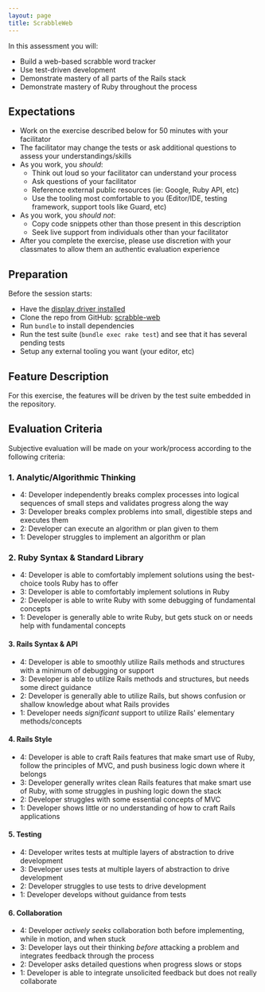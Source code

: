 ```yaml
---
layout: page
title: ScrabbleWeb
---
```


In this assessment you will:

* Build a web-based scrabble word tracker
* Use test-driven development
* Demonstrate mastery of all parts of the Rails stack
* Demonstrate mastery of Ruby throughout the process

## Expectations

* Work on the exercise described below for 50 minutes with your facilitator
* The facilitator may change the tests or ask additional questions to assess your understandings/skills
* As you work, you *should*:
  * Think out loud so your facilitator can understand your process
  * Ask questions of your facilitator
  * Reference external public resources (ie: Google, Ruby API, etc)
  * Use the tooling most comfortable to you (Editor/IDE, testing framework, support tools like Guard, etc)
* As you work, you *should not*:
  * Copy code snippets other than those present in this description
  * Seek live support from individuals other than your facilitator
* After you complete the exercise, please use discretion with your classmates to allow them an authentic evaluation experience

## Preparation

Before the session starts:

* Have the [display driver installed](http://www.displaylink.com/support/mac_downloads.php)
* Clone the repo from GitHub: [scrabble-web](https://github.com/turingschool-examples/scrabble-web)
* Run `bundle` to install dependencies
* Run the test suite (`bundle exec rake test`) and see that it has several pending tests
* Setup any external tooling you want (your editor, etc)

## Feature Description

For this exercise, the features will be driven by the test suite embedded in the repository.

## Evaluation Criteria

Subjective evaluation will be made on your work/process according to the following criteria:

### 1. Analytic/Algorithmic Thinking

* 4: Developer independently breaks complex processes into logical sequences of small steps and validates progress along the way
* 3: Developer breaks complex problems into small, digestible steps and executes them
* 2: Developer can execute an algorithm or plan given to them
* 1: Developer struggles to implement an algorithm or plan

### 2. Ruby Syntax & Standard Library

* 4: Developer is able to comfortably implement solutions using the best-choice tools Ruby has to offer
* 3: Developer is able to comfortably implement solutions in Ruby
* 2: Developer is able to write Ruby with some debugging of fundamental concepts
* 1: Developer is generally able to write Ruby, but gets stuck on or needs help
with fundamental concepts

#### 3. Rails Syntax & API

* 4: Developer is able to smoothly utilize Rails methods and structures with a minimum of debugging or support
* 3: Developer is able to utilize Rails methods and structures, but needs some direct guidance
* 2: Developer is generally able to utilize Rails, but shows confusion or shallow knowledge about what Rails provides
* 1: Developer needs *significant* support to utilize Rails' elementary methods/concepts

#### 4. Rails Style

* 4: Developer is able to craft Rails features that make smart use of Ruby, follow the principles of MVC, and push business logic down where it belongs
* 3: Developer generally writes clean Rails features that make smart use of Ruby, with some struggles in pushing logic down the stack
* 2: Developer struggles with some essential concepts of MVC
* 1: Developer shows little or no understanding of how to craft Rails applications

#### 5. Testing

* 4: Developer writes tests at multiple layers of abstraction to drive development
* 3: Developer uses tests at multiple layers of abstraction to drive development
* 2: Developer struggles to use tests to drive development
* 1: Developer develops without guidance from tests

#### 6. Collaboration

* 4: Developer *actively seeks* collaboration both before implementing, while in motion, and when stuck
* 3: Developer lays out their thinking *before* attacking a problem and integrates feedback through the process
* 2: Developer asks detailed questions when progress slows or stops
* 1: Developer is able to integrate unsolicited feedback but does not really collaborate
